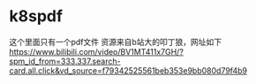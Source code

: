 # k8spdf
这个里面只有一个pdf文件
资源来自b站大的叩丁狼，网址如下
https://www.bilibili.com/video/BV1MT411x7GH/?spm_id_from=333.337.search-card.all.click&vd_source=f79342525561beb353e9bb080d79f4b9
